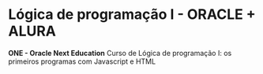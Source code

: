 # Lógica de programação I - ORACLE + ALURA
**ONE - Oracle Next Education**
Curso de Lógica de programação I: os primeiros programas com Javascript e HTML
